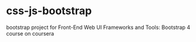 # css-js-bootstrap
bootstrap project for Front-End Web UI Frameworks and Tools: Bootstrap 4 course on coursera
